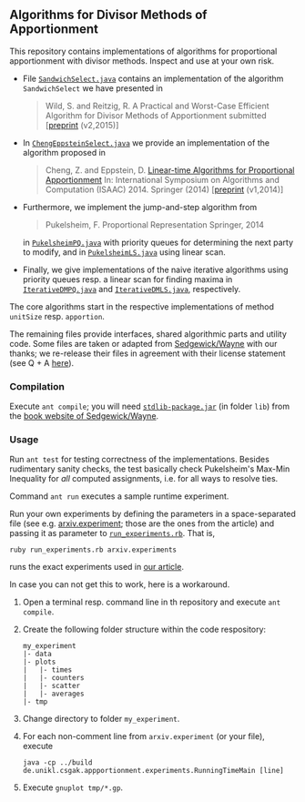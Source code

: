 ## Algorithms for Divisor Methods of Apportionment

This repository contains implementations of algorithms for proportional 
apportionment with divisor methods. Inspect and use at your own risk.

 * File
     [`SandwichSelect.java`](https://github.com/reitzig/2015_apportionment/blob/master/src/de/unikl/cs/agak/appportionment/methods/SandwichSelect.java)
   contains an implementation of the algorithm `SandwichSelect` we have presented in

   > Wild, S. and Reitzig, R.
   > A Practical and Worst-Case Efficient Algorithm for Divisor Methods of Apportionment
   > submitted
   > [[preprint](http://arxiv.org/abs/1504.06475) (v2,2015)]

 * In
    [`ChengEppsteinSelect.java`](https://github.com/reitzig/2015_apportionment/blob/master/src/de/unikl/cs/agak/appportionment/methods/ChengEppsteinSelect.java)
   we provide an implementation of the algorithm proposed in

   > Cheng, Z. and Eppstein, D.
   > [Linear-time Algorithms for Proportional  Apportionment](http://link.springer.com/chapter/10.1007/978-3-319-13075-0_46)
   > In: International Symposium on Algorithms and Computation (ISAAC) 2014.
   > Springer (2014)
   > [[preprint](http://arxiv.org/abs/1409.2603) (v1,2014)]

 * Furthermore, we implement the jump-and-step algorithm from

   > Pukelsheim, F.
   > Proportional Representation
   > Springer, 2014

   in
     [`PukelsheimPQ.java`](https://github.com/reitzig/2015_apportionment/blob/master/src/de/unikl/cs/agak/appportionment/methods/PukelsheimPQ.java)
   with priority queues for determining the next party to modify, and in
     [`PukelsheimLS.java`](https://github.com/reitzig/2015_apportionment/blob/master/src/de/unikl/cs/agak/appportionment/methods/PukelsheimLS.java)
   using linear scan.

 * Finally, we give implementations of the naive iterative algorithms using
   priority queues resp. a linear scan for finding maxima in
     [`IterativeDMPQ.java`](https://github.com/reitzig/2015_apportionment/blob/master/src/de/unikl/cs/agak/appportionment/methods/IterativeDMPQ.java)
   and
     [`IterativeDMLS.java`](https://github.com/reitzig/2015_apportionment/blob/master/src/de/unikl/cs/agak/appportionment/methods/IterativeDMLS.java),
   respectively.

The core algorithms start in the respective implementations of method `unitSize` resp. `apportion`.

The remaining files provide interfaces, shared algorithmic parts and utility code.
Some files are taken or adapted from [Sedgewick/Wayne](http://algs4.cs.princeton.edu)
with our thanks; we re-release their files in agreement with their 
license statement (see Q + A [here](http://algs4.cs.princeton.edu/code/)).

### Compilation

Execute `ant compile`; you will need [`stdlib-package.jar`](http://algs4.cs.princeton.edu/code/stdlib-package.jar)
(in folder `lib`) from the [book website of Sedgewick/Wayne](http://algs4.cs.princeton.edu/code/).

### Usage

Run `ant test` for testing correctness of the implementations.
Besides rudimentary sanity checks, the test basically check Pukelsheim's 
Max-Min Inequality for *all* computed assignments, i.e. for all ways to resolve ties.

Command `ant run` executes a sample runtime experiment.

Run your own experiments by defining the parameters in a space-separated file
(see e.g. [arxiv.experiment](https://github.com/reitzig/2015_apportionment/blob/master/arxiv.experiment); those are the ones from the article)
and passing it as parameter to [`run_experiments.rb`](https://github.com/reitzig/2015_apportionment/blob/master/run_experiments.rb).
That is, 

    ruby run_experiments.rb arxiv.experiments 
    
runs the exact experiments used in [our article](http://arxiv.org/abs/1504.06475).

In case you can not get this to work, here is a workaround.

 1. Open a terminal resp. command line in th repository and
 	execute `ant compile`.

 2. Create the following folder structure within the code respository:
 
        my_experiment
        |- data
        |- plots
        |   |- times
        |   |- counters
        |   |- scatter
        |   |- averages
        |- tmp
        
 3. Change directory to folder `my_experiment`.
 
 4. For each non-comment line from `arxiv.experiment` (or your file), execute
      
        java -cp ../build de.unikl.csgak.appportionment.experiments.RunningTimeMain [line]
 
 5. Execute `gnuplot tmp/*.gp`.
